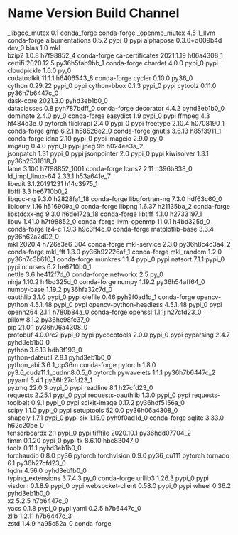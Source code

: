 
# Name                    Version                   Build  Channel
_libgcc_mutex             0.1                 conda_forge    conda-forge
_openmp_mutex             4.5                      1_llvm    conda-forge
albumentations            0.5.2                    pypi_0    pypi
alphapose                 0.3.0+d009b4d             dev_0    <develop>
blas                      1.0                         mkl  
bzip2                     1.0.8                h7f98852_4    conda-forge
ca-certificates           2021.1.19            h06a4308_1  
certifi                   2020.12.5        py36h5fab9bb_1    conda-forge
chardet                   4.0.0                    pypi_0    pypi
cloudpickle               1.6.0                      py_0  
cudatoolkit               11.1.1               h6406543_8    conda-forge
cycler                    0.10.0                   py36_0  
cython                    0.29.22                  pypi_0    pypi
cython-bbox               0.1.3                    pypi_0    pypi
cytoolz                   0.11.0           py36h7b6447c_0  
dask-core                 2021.3.0           pyhd3eb1b0_0  
dataclasses               0.8                pyh787bdff_0    conda-forge
decorator                 4.4.2              pyhd3eb1b0_0  
dominate                  2.4.0                      py_0    conda-forge
easydict                  1.9                      pypi_0    pypi
ffmpeg                    4.3                  hf484d3e_0    pytorch
flickrapi                 2.4.0                    pypi_0    pypi
freetype                  2.10.4               h0708190_1    conda-forge
gmp                       6.2.1                h58526e2_0    conda-forge
gnutls                    3.6.13               h85f3911_1    conda-forge
idna                      2.10                     pypi_0    pypi
imageio                   2.9.0                      py_0  
imgaug                    0.4.0                    pypi_0    pypi
jpeg                      9b                   h024ee3a_2  
jsonpatch                 1.31                     pypi_0    pypi
jsonpointer               2.0                      pypi_0    pypi
kiwisolver                1.3.1            py36h2531618_0  
lame                      3.100             h7f98852_1001    conda-forge
lcms2                     2.11                 h396b838_0  
ld_impl_linux-64          2.33.1               h53a641e_7  
libedit                   3.1.20191231         h14c3975_1  
libffi                    3.3                  he6710b0_2  
libgcc-ng                 9.3.0               h2828fa1_18    conda-forge
libgfortran-ng            7.3.0                hdf63c60_0  
libiconv                  1.16                 h516909a_0    conda-forge
libpng                    1.6.37               h21135ba_2    conda-forge
libstdcxx-ng              9.3.0               h6de172a_18    conda-forge
libtiff                   4.1.0                h2733197_1  
libuv                     1.41.0               h7f98852_0    conda-forge
llvm-openmp               11.0.1               h4bd325d_0    conda-forge
lz4-c                     1.9.3                h9c3ff4c_0    conda-forge
matplotlib-base           3.3.4            py36h62a2d02_0  
mkl                       2020.4             h726a3e6_304    conda-forge
mkl-service               2.3.0            py36h8c4c3a4_2    conda-forge
mkl_fft                   1.3.0            py36h92226af_1    conda-forge
mkl_random                1.2.0            py36h7c3b610_1    conda-forge
munkres                   1.1.4                    pypi_0    pypi
natsort                   7.1.1                    pypi_0    pypi
ncurses                   6.2                  he6710b0_1  
nettle                    3.6                  he412f7d_0    conda-forge
networkx                  2.5                        py_0  
ninja                     1.10.2               h4bd325d_0    conda-forge
numpy                     1.19.2           py36h54aff64_0  
numpy-base                1.19.2           py36hfa32c7d_0  
oauthlib                  3.1.0                    pypi_0    pypi
olefile                   0.46               pyh9f0ad1d_1    conda-forge
opencv-python             4.5.1.48                 pypi_0    pypi
opencv-python-headless    4.5.1.48                 pypi_0    pypi
openh264                  2.1.1                h780b84a_0    conda-forge
openssl                   1.1.1j               h27cfd23_0  
pillow                    8.1.2            py36he98fc37_0  
pip                       21.0.1           py36h06a4308_0  
protobuf                  4.0.0rc2                 pypi_0    pypi
pycocotools               2.0.0                    pypi_0    pypi
pyparsing                 2.4.7              pyhd3eb1b0_0  
python                    3.6.13               hdb3f193_0  
python-dateutil           2.8.1              pyhd3eb1b0_0  
python_abi                3.6                     1_cp36m    conda-forge
pytorch                   1.8.0           py3.6_cuda11.1_cudnn8.0.5_0    pytorch
pywavelets                1.1.1            py36h7b6447c_2  
pyyaml                    5.4.1            py36h27cfd23_1  
pyzmq                     22.0.3                   pypi_0    pypi
readline                  8.1                  h27cfd23_0  
requests                  2.25.1                   pypi_0    pypi
requests-oauthlib         1.3.0                    pypi_0    pypi
requests-toolbelt         0.9.1                    pypi_0    pypi
scikit-image              0.17.2           py36hdf5156a_0  
scipy                     1.1.0                    pypi_0    pypi
setuptools                52.0.0           py36h06a4308_0  
shapely                   1.7.1                    pypi_0    pypi
six                       1.15.0             pyh9f0ad1d_0    conda-forge
sqlite                    3.33.0               h62c20be_0  
tensorboardx              2.1                      pypi_0    pypi
tifffile                  2020.10.1        py36hdd07704_2  
timm                      0.1.20                   pypi_0    pypi
tk                        8.6.10               hbc83047_0  
toolz                     0.11.1             pyhd3eb1b0_0  
torchaudio                0.8.0                      py36    pytorch
torchvision               0.9.0                py36_cu111    pytorch
tornado                   6.1              py36h27cfd23_0  
tqdm                      4.56.0             pyhd3eb1b0_0  
typing_extensions         3.7.4.3                    py_0    conda-forge
urllib3                   1.26.3                   pypi_0    pypi
visdom                    0.1.8.9                  pypi_0    pypi
websocket-client          0.58.0                   pypi_0    pypi
wheel                     0.36.2             pyhd3eb1b0_0  
xz                        5.2.5                h7b6447c_0  
yacs                      0.1.8                    pypi_0    pypi
yaml                      0.2.5                h7b6447c_0  
zlib                      1.2.11               h7b6447c_3  
zstd                      1.4.9                ha95c52a_0    conda-forge

